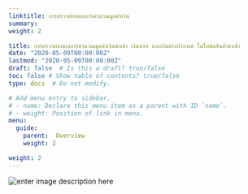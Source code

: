 ```yaml
---
linktitle: การตรวจสอบผลการคำนวณมูลค่าเงิน
summary: 
weight: 2

title: การตรวจสอบผลการคำนวณมูลค่าเงินนำเข้า เงินบาท และเงินต่างประเทศ ในใบขนสินค้าขาเข้า
date: "2020-05-09T00:00:00Z"
lastmod: "2020-05-09T00:00:00Z"
draft: false  # Is this a draft? true/false
toc: false # Show table of contents? true/false
type: docs  # Do not modify.

# Add menu entry to sidebar.
# - name: Declare this menu item as a parent with ID `name`.
# - weight: Position of link in menu.
menu:
  guide:
    parent:  Overview
    weight: 2

weight: 2
---
```



![enter image description here](https://github.com/yosarawut/WorkingArea/raw/master/KnowledgeCenter/img/30-07-2019%2017-04-55.jpg)